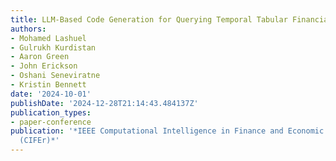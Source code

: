 ```yaml
---
title: LLM-Based Code Generation for Querying Temporal Tabular Financial Data
authors:
- Mohamed Lashuel
- Gulrukh Kurdistan
- Aaron Green
- John Erickson
- Oshani Seneviratne
- Kristin Bennett
date: '2024-10-01'
publishDate: '2024-12-28T21:14:43.484137Z'
publication_types:
- paper-conference
publication: '*IEEE Computational Intelligence in Finance and Economic Conference
  (CIFEr)*'
---
```

